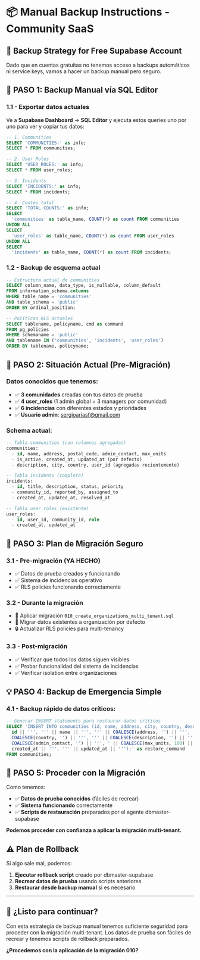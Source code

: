 # 📦 Manual Backup Instructions - Community SaaS

## 🎯 **Backup Strategy for Free Supabase Account**

Dado que en cuentas gratuitas no tenemos acceso a backups automáticos ni service keys, vamos a hacer un backup manual pero seguro.

## 💾 **PASO 1: Backup Manual vía SQL Editor**

### **1.1 - Exportar datos actuales**

Ve a **Supabase Dashboard** → **SQL Editor** y ejecuta estos queries uno por uno para ver y copiar tus datos:

```sql
-- 1. Communities
SELECT 'COMMUNITIES:' as info;
SELECT * FROM communities;

-- 2. User Roles  
SELECT 'USER_ROLES:' as info;
SELECT * FROM user_roles;

-- 3. Incidents
SELECT 'INCIDENTS:' as info;
SELECT * FROM incidents;

-- 4. Conteo total
SELECT 'TOTAL COUNTS:' as info;
SELECT 
  'communities' as table_name, COUNT(*) as count FROM communities
UNION ALL
SELECT 
  'user_roles' as table_name, COUNT(*) as count FROM user_roles
UNION ALL
SELECT 
  'incidents' as table_name, COUNT(*) as count FROM incidents;
```

### **1.2 - Backup de esquema actual**

```sql
-- Estructura actual de communities
SELECT column_name, data_type, is_nullable, column_default
FROM information_schema.columns 
WHERE table_name = 'communities' 
AND table_schema = 'public'
ORDER BY ordinal_position;

-- Políticas RLS actuales  
SELECT tablename, policyname, cmd as command
FROM pg_policies 
WHERE schemaname = 'public' 
AND tablename IN ('communities', 'incidents', 'user_roles')
ORDER BY tablename, policyname;
```

## 🔐 **PASO 2: Situación Actual (Pre-Migración)**

### **Datos conocidos que tenemos:**
- ✅ **3 comunidades** creadas con tus datos de prueba
- ✅ **4 user_roles** (1 admin global + 3 managers por comunidad)  
- ✅ **6 incidencias** con diferentes estados y prioridades
- ✅ **Usuario admin**: sergioariasf@gmail.com

### **Schema actual:**
```sql
-- Tabla communities (con columnas agregadas)
communities:
  - id, name, address, postal_code, admin_contact, max_units
  - is_active, created_at, updated_at (por defecto)
  - description, city, country, user_id (agregadas recientemente)

-- Tabla incidents (completa)  
incidents:
  - id, title, description, status, priority
  - community_id, reported_by, assigned_to
  - created_at, updated_at, resolved_at

-- Tabla user_roles (existente)
user_roles:
  - id, user_id, community_id, role
  - created_at, updated_at
```

## 🎯 **PASO 3: Plan de Migración Seguro**

### **3.1 - Pre-migración (YA HECHO)**
- ✅ Datos de prueba creados y funcionando
- ✅ Sistema de incidencias operativo
- ✅ RLS policies funcionando correctamente

### **3.2 - Durante la migración**
- 📄 Aplicar migración `010_create_organizations_multi_tenant.sql`
- 🔄 Migrar datos existentes a organización por defecto
- 🔒 Actualizar RLS policies para multi-tenancy

### **3.3 - Post-migración**
- ✅ Verificar que todos los datos siguen visibles
- ✅ Probar funcionalidad del sistema de incidencias
- ✅ Verificar isolation entre organizaciones

## 💡 **PASO 4: Backup de Emergencia Simple**

### **4.1 - Backup rápido de datos críticos:**

```sql
-- Generar INSERT statements para restaurar datos críticos
SELECT 'INSERT INTO communities (id, name, address, city, country, description, user_id, admin_contact, max_units, is_active, created_at, updated_at) VALUES (''' || 
  id || ''', ''' || name || ''', ''' || COALESCE(address, '') || ''', ''' || COALESCE(city, '') || ''', ''' || 
  COALESCE(country, '') || ''', ''' || COALESCE(description, '') || ''', ''' || COALESCE(user_id::text, '') || ''', ''' || 
  COALESCE(admin_contact, '') || ''', ' || COALESCE(max_units, 100) || ', ' || is_active || ', ''' || 
  created_at || ''', ''' || updated_at || ''');' as restore_command
FROM communities;
```

## 🚀 **PASO 5: Proceder con la Migración**

Como tenemos:
- ✅ **Datos de prueba conocidos** (fáciles de recrear)
- ✅ **Sistema funcionando** correctamente
- ✅ **Scripts de restauración** preparados por el agente dbmaster-supabase

**Podemos proceder con confianza a aplicar la migración multi-tenant.**

## ⚠️ **Plan de Rollback**

Si algo sale mal, podemos:
1. **Ejecutar rollback script** creado por dbmaster-supabase
2. **Recrear datos de prueba** usando scripts anteriores
3. **Restaurar desde backup manual** si es necesario

---

## 🎉 **¿Listo para continuar?**

Con esta estrategia de backup manual tenemos suficiente seguridad para proceder con la migración multi-tenant. Los datos de prueba son fáciles de recrear y tenemos scripts de rollback preparados.

**¿Procedemos con la aplicación de la migración 010?**